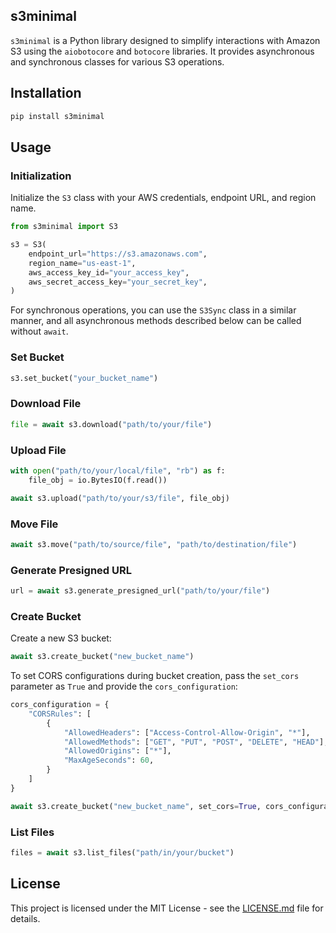 ## s3minimal

`s3minimal` is a Python library designed to simplify interactions with Amazon S3 using the `aiobotocore` and `botocore` libraries. It provides asynchronous and synchronous classes for various S3 operations.

## Installation

```bash
pip install s3minimal
```

## Usage

### Initialization

Initialize the `S3` class with your AWS credentials, endpoint URL, and region name.

```python
from s3minimal import S3

s3 = S3(
    endpoint_url="https://s3.amazonaws.com",
    region_name="us-east-1",
    aws_access_key_id="your_access_key",
    aws_secret_access_key="your_secret_key",
)
```

For synchronous operations, you can use the `S3Sync` class in a similar manner, and all asynchronous methods described below can be called without `await`.

### Set Bucket

```python
s3.set_bucket("your_bucket_name")
```

### Download File

```python
file = await s3.download("path/to/your/file")
```

### Upload File

```python
with open("path/to/your/local/file", "rb") as f:
    file_obj = io.BytesIO(f.read())

await s3.upload("path/to/your/s3/file", file_obj)
```

### Move File

```python
await s3.move("path/to/source/file", "path/to/destination/file")
```

### Generate Presigned URL

```python
url = await s3.generate_presigned_url("path/to/your/file")
```

### Create Bucket

Create a new S3 bucket:

```python
await s3.create_bucket("new_bucket_name")
```

To set CORS configurations during bucket creation, pass the `set_cors` parameter as `True` and provide the `cors_configuration`:

```python
cors_configuration = {
    "CORSRules": [
        {
            "AllowedHeaders": ["Access-Control-Allow-Origin", "*"],
            "AllowedMethods": ["GET", "PUT", "POST", "DELETE", "HEAD"],
            "AllowedOrigins": ["*"],
            "MaxAgeSeconds": 60,
        }
    ]
}

await s3.create_bucket("new_bucket_name", set_cors=True, cors_configuration=cors_configuration)
```

### List Files

```python
files = await s3.list_files("path/in/your/bucket")
```

## License

This project is licensed under the MIT License - see the [LICENSE.md](LICENSE.md) file for details.
```
